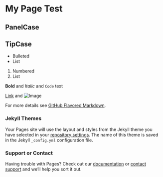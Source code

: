 # My Page Test
## PanelCase

## TipCase

- Bulleted
- List

1. Numbered
2. List

**Bold** and _Italic_ and `Code` text

[Link](url) and ![Image](https://dwfhub.github.io/pgtest/img/10.jpg)

For more details see [GitHub Flavored Markdown](https://guides.github.com/features/mastering-markdown/).

### Jekyll Themes

Your Pages site will use the layout and styles from the Jekyll theme you have selected in your [repository settings](https://github.com/dwfHub/pgtest/settings). The name of this theme is saved in the Jekyll `_config.yml` configuration file.

### Support or Contact

Having trouble with Pages? Check out our [documentation](https://help.github.com/categories/github-pages-basics/) or [contact support](https://github.com/contact) and we’ll help you sort it out.
